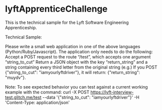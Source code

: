 # lyftApprenticeChallenge

This is the technical sample for the  Lyft Software Engineering Apprenticeship.

Technical Sample:

Please write a small web application in one of the above languages (Python/Ruby/Javascript). The application only needs to do the following:
Accept a POST request to the route “/test”, which accepts one argument “string_to_cut”
Return a JSON object with the key “return_string” and a string containing every third letter from the original string
(e.g.) If you POST {"string_to_cut": "iamyourlyftdriver"}, it will return: {"return_string": "muydv"}.

Note: To see expected behavior you can test against a current working example with the command: curl -X POST https://lyft-interview-test.glitch.me/test --data '{"string_to_cut": "iamyourlyftdriver"}' -H 'Content-Type: application/json'
